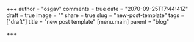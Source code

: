 +++
author = "osgav"
comments = true
date = "2070-09-25T17:44:41Z"
draft = true
image = ""
share = true
slug = "new-post-template"
tags = ["draft"]
title = "new post template"
[menu.main]
parent = "blog"

+++

